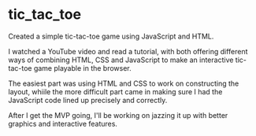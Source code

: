 # tic_tac_toe
Created a simple tic-tac-toe game using JavaScript and HTML.

I watched a YouTube video and read a tutorial, with both offering different ways of combining HTML, CSS and JavaScript to make an interactive tic-tac-toe game playable in the browser.

The easiest part was using HTML and CSS to work on constructing the layout, whiile the more difficult part came in making sure I had the JavaScript code lined up precisely and correctly.

After I get the MVP going, I'll be working on jazzing it up with better graphics and interactive features.
